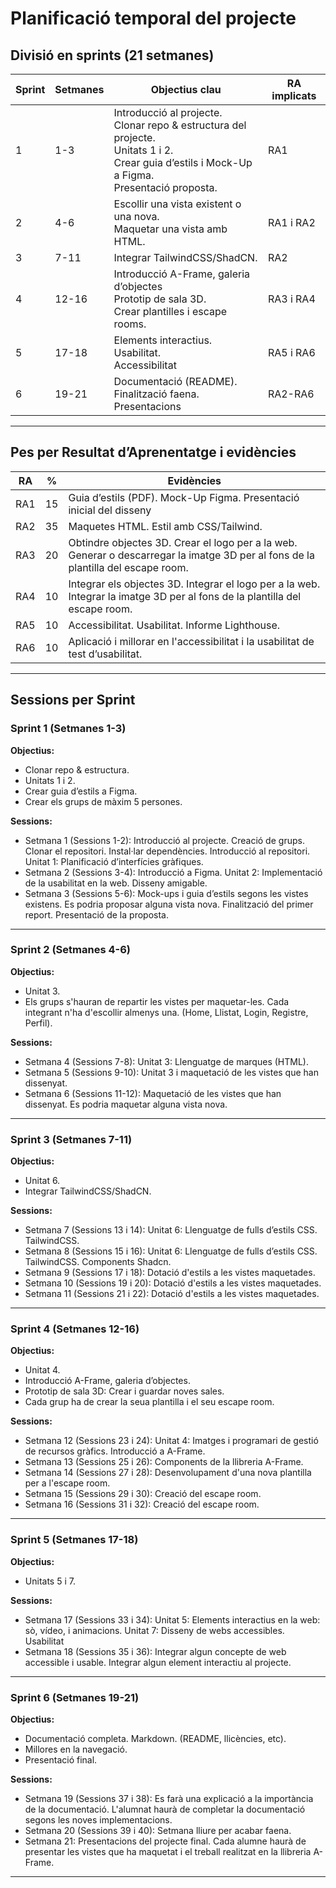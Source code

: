 # Planificació temporal del projecte

## Divisió en sprints (21 setmanes)

| Sprint | Setmanes | Objectius clau                                                                 | RA implicats     |
|--------|----------|----------------------------------------------------------------------------------|------------------|
| 1      | 1-3      | Introducció al projecte. <br> Clonar repo & estructura del projecte. <br> Unitats 1 i 2. <br> Crear guia d’estils i Mock-Up a Figma. <br> Presentació proposta. | RA1 |
| 2      | 4-6      | Escollir una vista existent o una nova. <br> Maquetar una vista amb HTML. | RA1 i RA2 |
| 3      | 7-11      | Integrar TailwindCSS/ShadCN. <br>  | RA2 |
| 4      | 12-16    | Introducció A-Frame, galeria d’objectes <br> Prototip de sala 3D. <br> Crear plantilles i escape rooms. | RA3 i RA4 |
| 5      | 17-18    | Elements interactius. <br> Usabilitat. <br> Accessibilitat | RA5 i RA6 |
| 6      | 19-21    | Documentació (README). <br> Finalització faena. <br> Presentacions | RA2-RA6 |

---

## Pes per Resultat d’Aprenentatge i evidències

| RA   | %  | Evidències                                                                                      |
|------|-----|--------------------------------------------------------------------------------------------------|
| RA1  | 15  | Guia d’estils (PDF). Mock-Up Figma. Presentació inicial del disseny |
| RA2  | 35  | Maquetes HTML. Estil amb CSS/Tailwind. |
| RA3  | 20  | Obtindre objectes 3D. Crear el logo per a la web. Generar o descarregar la imatge 3D per al fons de la plantilla del escape room. |
| RA4  | 10  | Integrar els objectes 3D. Integrar el logo per a la web. Integrar la imatge 3D per al fons de la plantilla del escape room. |
| RA5  | 10  | Accessibilitat. Usabilitat. Informe Lighthouse. |
| RA6  | 10  | Aplicació i millorar en l'accessibilitat i la usabilitat de test d’usabilitat. |

---

## Sessions per Sprint

### Sprint 1 (Setmanes 1-3)
**Objectius:**  
- Clonar repo & estructura.
- Unitats 1 i 2.
- Crear guia d’estils a Figma.
- Crear els grups de màxim 5 persones.

**Sessions:**
- Setmana 1 (Sessions 1-2): Introducció al projecte. Creació de grups. Clonar el repositori. Instal·lar dependències. Introducció al repositori. Unitat 1: Planificació d’interfícies gràfiques.
- Setmana 2 (Sessions 3-4): Introducció a Figma. Unitat 2: Implementació de la usabilitat en la web. Disseny amigable.
- Setmana 3 (Sessions 5-6): Mock-ups i guia d’estils segons les vistes existens. Es podria proposar alguna vista nova. Finalització del primer report. Presentació de la proposta.

---

### Sprint 2 (Setmanes 4-6)
**Objectius:**  
- Unitat 3.
- Els grups s'hauran de repartir les vistes per maquetar-les. Cada integrant n'ha d'escollir almenys una. (Home, Llistat, Login, Registre, Perfil).

**Sessions:**
- Setmana 4 (Sessions 7-8): Unitat 3: Llenguatge de marques (HTML).
- Setmana 5 (Sessions 9-10): Unitat 3 i maquetació de les vistes que han dissenyat.
- Setmana 6 (Sessions 11-12): Maquetació de les vistes que han dissenyat. Es podria maquetar alguna vista nova.

---

### Sprint 3 (Setmanes 7-11)
**Objectius:**  
- Unitat 6.
- Integrar TailwindCSS/ShadCN.

**Sessions:**
- Setmana 7 (Sessions  13 i 14): Unitat 6: Llenguatge de fulls d’estils CSS. TailwindCSS.
- Setmana 8 (Sessions 15 i 16):  Unitat 6: Llenguatge de fulls d’estils CSS. TailwindCSS. Components Shadcn.
- Setmana 9 (Sessions 17 i 18): Dotació d'estils a les vistes maquetades.
- Setmana 10 (Sessions 19 i 20): Dotació d'estils a les vistes maquetades.
- Setmana 11 (Sessions 21 i 22): Dotació d'estils a les vistes maquetades.

---

### Sprint 4 (Setmanes 12-16)
**Objectius:**  
- Unitat 4.
- Introducció A-Frame, galeria d’objectes.
- Prototip de sala 3D: Crear i guardar noves sales.
- Cada grup ha de crear la seua plantilla i el seu escape room.

**Sessions:**
- Setmana 12 (Sessions 23 i 24): Unitat 4: Imatges i programari de gestió de recursos gràfics. Introducció a A-Frame.
- Setmana 13 (Sessions 25 i 26): Components de la llibreria A-Frame.
- Setmana 14 (Sessions 27 i 28): Desenvolupament d'una nova plantilla per a l'escape room.
- Setmana 15 (Sessions 29 i 30): Creació del escape room.
- Setmana 16 (Sessions 31 i 32): Creació del escape room.
---

### Sprint 5 (Setmanes 17-18)
**Objectius:** 
- Unitats 5 i 7.

**Sessions:**
- Setmana 17 (Sessions 33 i 34): Unitat 5: Elements interactius en la web: sò, vídeo, i animacions. Unitat 7: Disseny de webs accessibles. Usabilitat
- Setmana 18 (Sessions 35 i 36): Integrar algun concepte de web accessible i usable. Integrar algun element interactiu al projecte.

---

### Sprint 6 (Setmanes 19-21)
**Objectius:**  
- Documentació completa. Markdown. (README, llicències, etc).
- Millores en la navegació.
- Presentació final.

**Sessions:**
- Setmana 19 (Sessions 37 i 38): Es farà una explicació a la importància de la documentació. L'alumnat haurà de completar la documentació segons les noves implementacions.
- Setmana 20 (Sessions 39 i 40): Setmana lliure per acabar faena.
- Setmana 21: Presentacions del projecte final. Cada alumne haurà de presentar les vistes que ha maquetat i el treball realitzat en la llibreria A-Frame.
---
